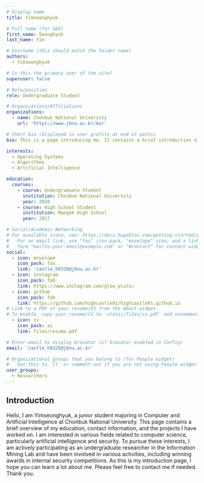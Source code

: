 ```yaml
---
# Display name
title: Yimseonghyuk

# Full name (for SEO)
first_name: Seonghyuk
last_name: Yim

# Username (this should match the folder name)
authors:
  - Yimseonghyuk

# Is this the primary user of the site?
superuser: false

# Role/position
role: Undergraduate Student

# Organizations/Affiliations
organizations:
  - name: Chonbuk National University
    url: 'https://www.jbnu.ac.kr/kor'

# Short bio (displayed in user profile at end of posts)
bio: This is a page introducing me. It contains a brief introduction along with the activities I have been involved in.

interests:
  - Operating Systems
  - Algorithms
  - Artificial Intelligence

education:
  courses:
    - course: Undergraduate Student
      institution: Chonbuk National University
      year: 2020
    - course: High School Student
      institution: Maegok High School
      year: 2017

# Social/Academic Networking
# For available icons, see: https://docs.hugoblox.com/getting-started/page-builder/#icons
#   For an email link, use "fas" icon pack, "envelope" icon, and a link in the
#   form "mailto:your-email@example.com" or "#contact" for contact widget.
social:
  - icon: envelope
    icon_pack: fas
    link: 'castle_h0326@jbnu.ac.kr'
  - icon: instagram
    icon_pack: fab
    link: https://www.instagram.com/glow_pluto/
  - icon: github
    icon_pack: fab
    link: https://github.com/highcastle01/highcastle01.github.io
# Link to a PDF of your resume/CV from the About widget.
# To enable, copy your resume/CV to `static/files/cv.pdf` and uncomment the lines below.
  - icon: cv
    icon_pack: ai
    link: files/resume.pdf

# Enter email to display Gravatar (if Gravatar enabled in Config)
email: 'castle_h0326@jbnu.ac.kr'

# Organizational groups that you belong to (for People widget)
#   Set this to `[]` or comment out if you are not using People widget.
user_groups:
  - Researchers
---
```


## Introduction

Hello, I am Yimseonghyuk, a junior student majoring in Computer and Artificial Intelligence at Chonbuk National University. This page contains a brief overview of my education, contact information, and the projects I have worked on.
I am interested in various fields related to computer science, particularly artificial intelligence and security.
To pursue these interests, I am actively participating as an undergraduate researcher in the Information Mining Lab and have been involved in various activities, including winning awards in internal security competitions.
As this is my introduction page, I hope you can learn a lot about me.
Please feel free to contact me if needed. Thank you.
